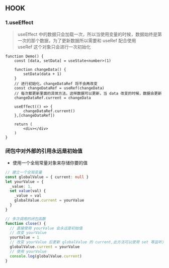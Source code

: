 ## HOOK
### 1.useEffect
> useEffect 中的数据只会加载一次，所以当使用变量的时候，数据始终是第一次的那个数据，为了更新数据所以需要和 useRef 配合使用  
> useRef 这个对象只会进行一次初始化
```tsx
function Demo() {
    const [data, setData] = useState<number>(1)

    function changeData() {
        setData(data + 1)
    }
    // 进行初始化，changeDataRef 将不会再改变
    const changeDataRef = useRef(changeData)
    // 每次都更新里面的具体方法，这样数据可以更新，当 data 改变的时候，数据会更新
    changeDataRef.current = changeData

    useEffect(() => {
        changeDataRef.current()
    },[changeDataRef])

    return (
        <div></div>
    )
}
```
### 闭包中对外部的引用永远是初始值
- 使用一个全局常量对象来存储你要的值
```ts
// 建立一个全局变量
const globalValue = { current: null }
let yourValue = {
  _value: 1,
  set value(val) {
    _value = val
    globalValue.current = yourValue
  }
}

// 多次调用的闭包函数
function close() {
  // 直接使用 yourValue 会永远是初始值
  // 改变 yourValue
  yourValue = 1
  // 改变 yourValue 后更新 globalValue 的 current,此方法可以使用 set 等监听方法实现
  globalValue.current = yourValue
  // 使用 yourValue
  console.log(globalValue.current)
}

```

